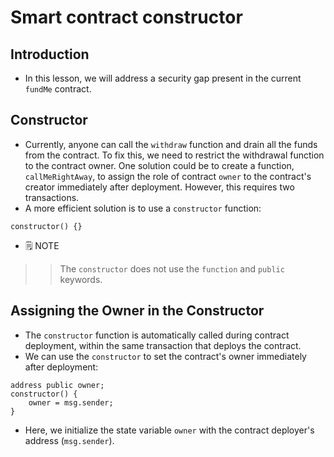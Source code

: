 # Smart contract constructor

## Introduction
- In this lesson, we will address a security gap present in the current `fundMe` contract.

## Constructor
- Currently, anyone can call the `withdraw` function and drain all the funds from the contract. To fix this, we need to restrict the withdrawal function to the contract owner.
One solution could be to create a function, `callMeRightAway`, to assign the role of contract `owner` to the contract's creator immediately after deployment. However, this requires two transactions.
- A more efficient solution is to use a `constructor` function:

```
constructor() {}
```

- 🗒️ NOTE

>> The `constructor` does not use the `function` and `public` keywords.

## Assigning the Owner in the Constructor
- The `constructor` function is automatically called during contract deployment, within the same transaction that deploys the contract.
- We can use the `constructor` to set the contract's owner immediately after deployment:
```
address public owner;
constructor() {
    owner = msg.sender;
}
```

- Here, we initialize the state variable `owner` with the contract deployer's address (`msg.sender`).

## 
